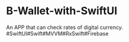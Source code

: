 # B-Wallet-with-SwiftUI
An APP that can check rates of digital currency. #SwiftUI#Swift#MVVM#RxSwift#Firebase
